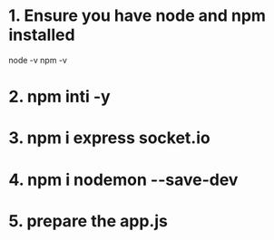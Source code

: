 # 1. Ensure you have node and npm installed
node -v
npm -v

# 2. npm inti -y
# 3. npm i express socket.io
# 4. npm i nodemon --save-dev
# 5. prepare the app.js
